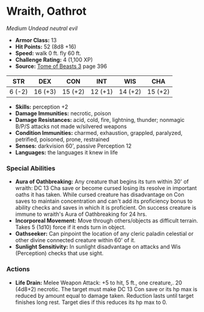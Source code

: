 # Wraith, Oathrot

*Medium* *Undead* *neutral evil*

- **Armor Class:** 13
- **Hit Points:** 52 (8d8 +16)
- **Speed:** walk 0 ft. fly 60 ft.
- **Challenge Rating:** 4 (1,100 XP)
- **Source:** [Tome of Beasts 3](https://koboldpress.com/kpstore/product/tome-of-beasts-3-for-5th-edition/) page 396

| STR | DEX | CON | INT | WIS | CHA |
| --- | --- | --- | --- | --- | --- |
| 6 (-2) | 16 (+3) | 15 (+2) | 12 (+1) | 14 (+2) | 15 (+2) |

- **Skills:** perception +2
- **Damage Immunities:** necrotic, poison
- **Damage Resistances:** acid, cold, fire, lightning, thunder; nonmagic B/P/S attacks not made w/silvered weapons
- **Condition Immunities:** charmed, exhaustion, grappled, paralyzed, petrified, poisoned, prone, restrained
- **Senses:** darkvision 60', passive Perception 12
- **Languages:** the languages it knew in life

### Special Abilities

- **Aura of Oathbreaking:** Any creature that begins its turn within 30' of wraith: DC 13 Cha save or become cursed losing its resolve in important oaths it has taken. While cursed creature has disadvantage on Con saves to maintain concentration and can't add its proficiency bonus to ability checks and saves in which it is proficient. On success creature is immune to wraith's Aura of Oathbreaking for 24 hrs.
- **Incorporeal Movement:** Move through others/objects as difficult terrain. Takes 5 (1d10) force if it ends turn in object.
- **Oathseeker:** Can pinpoint the location of any cleric paladin celestial or other divine connected creature within 60' of it.
- **Sunlight Sensitivity:** In sunlight disadvantage on attacks and Wis (Perception) checks that use sight.

### Actions

- **Life Drain:** Melee Weapon Attack: +5 to hit, 5 ft., one creature,. 20 (4d8+2) necrotic. The target must make DC 13 Con save or its hp max is reduced by amount equal to damage taken. Reduction lasts until target finishes long rest. Target dies if this reduces its hp max to 0.


